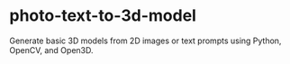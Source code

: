 # photo-text-to-3d-model
Generate basic 3D models from 2D images or text prompts using Python, OpenCV, and Open3D.
